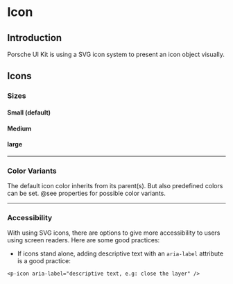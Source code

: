 # Icon

## Introduction
Porsche UI Kit is using a SVG icon system to present an icon object visually.

## Icons

### Sizes

#### Small (default)
<Playground :themeable="false">
  <p-icon source="car-next" />
</Playground>

#### Medium
<Playground :themeable="false">
  <p-icon source="car-next" size="medium" />
</Playground>

#### large
<Playground :themeable="false">
  <p-icon source="car-next" size="large" />
</Playground>

---

### Color Variants
The default icon color inherits from its parent(s). But also predefined colors can be set. @see properties for possible color variants.

<Playground :themeable="false">
  <p-icon source="car-next" size="large" color="porsche-red" />
</Playground>

---

### Accessibility
With using SVG icons, there are options to give more accessibility to users using screen readers. Here are some good practices:

* If icons stand alone, adding descriptive text with an `aria-label` attribute is a good practice:
```
<p-icon aria-label="descriptive text, e.g: close the layer" />
```

